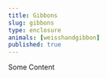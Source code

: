```yaml
---
title: Gibbons
slug: gibbons
type: enclosure
animals: [weisshandgibbon]
published: true
---
```

Some Content
